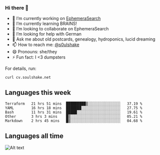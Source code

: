 ### Hi there 👋

<!--
**soulshake/soulshake** is a ✨ _special_ ✨ repository because its `README.md` (this file) appears on your GitHub profile.

Here are some ideas to get you started:

- 🔭 I’m currently working on ...
- 🌱 I’m currently learning ...
- 👯 I’m looking to collaborate on ...
- 🤔 I’m looking for help with ...
- 💬 Ask me about ...
- 📫 How to reach me: ...
- 😄 Pronouns: ...
- ⚡ Fun fact: ...
-->


- 🔭 I’m currently working on [EphemeraSearch](https://www.ephemerasearch.com/)
- 🌱 I’m currently learning BRAINS!
- 👯 I’m looking to collaborate on EphemeraSearch
- 🤔 I’m looking for help with German
- 💬 Ask me about old postcards, genealogy, hydroponics, lucid dreaming
- 📫 How to reach me: [@s0ulshake](https://twitter.com/soulshake)
- 😄 Pronouns: she/they
- ⚡ Fun fact: I <3 dumpsters

For details, run:

```
curl cv.soulshake.net
```

## Languages this week

<!--START_SECTION:waka-->
```text
Terraform   21 hrs 51 mins  █████████▒░░░░░░░░░░░░░░░   37.19 % 
YAML        16 hrs 18 mins  ███████░░░░░░░░░░░░░░░░░░   27.75 % 
Bash        11 hrs 31 mins  █████░░░░░░░░░░░░░░░░░░░░   19.61 % 
Other       3 hrs 3 mins    █▒░░░░░░░░░░░░░░░░░░░░░░░   05.21 % 
Markdown    2 hrs 45 mins   █▒░░░░░░░░░░░░░░░░░░░░░░░   04.68 % 
```
<!--END_SECTION:waka-->

## Languages all time
![Alt text](https://wakatime.com/share/@aj/6aa10b67-a5e9-4fb1-acaf-8692f4385172.svg)
